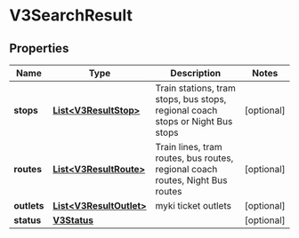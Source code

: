 

# V3SearchResult


## Properties

| Name | Type | Description | Notes |
|------------ | ------------- | ------------- | -------------|
|**stops** | [**List&lt;V3ResultStop&gt;**](V3ResultStop.md) | Train stations, tram stops, bus stops, regional coach stops or Night Bus stops |  [optional] |
|**routes** | [**List&lt;V3ResultRoute&gt;**](V3ResultRoute.md) | Train lines, tram routes, bus routes, regional coach routes, Night Bus routes |  [optional] |
|**outlets** | [**List&lt;V3ResultOutlet&gt;**](V3ResultOutlet.md) | myki ticket outlets |  [optional] |
|**status** | [**V3Status**](V3Status.md) |  |  [optional] |



